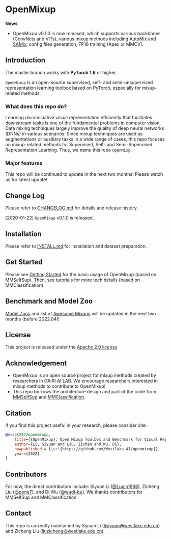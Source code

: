
# OpenMixup

**News**
* OpenMixup v0.1.0 is now released, which supports various backbones (ConvNets and ViTs), various mixup methods including [AutoMix](https://arxiv.org/pdf/2103.13027) and [SAMix](https://arxiv.org/pdf/2111.15454), config files generation, FP16 training (Apex or MMCV).

## Introduction

The master branch works with **PyTorch 1.6** or higher.

`OpenMixup` is an open-source supervised, self- and semi-unsupervised representation learning toolbox based on PyTorch, especially for mixup-related methods.

### What does this repo do?

Learning discriminative visual representation efficiently that facilitates downstream tasks is one of the fundamental problems in computer vision. Data mixing techniques largely improve the quality of deep neural networks (DNNs) in various scenarios. Since mixup techniques are used as augmentations or auxiliary tasks in a wide range of cases, this repo focuses on mixup-related methods for Supervised, Self- and Semi-Supervised Representation Learning. Thus, we name this repo `OpenMixp`.

### Major features

This repo will be continued to update in the next two months! Please watch us for latest update!

## Change Log

Please refer to [CHANGELOG.md](docs/CHANGELOG.md) for details and release history.

[2020-01-22] `OpenMixup` v0.1.0 is released.

## Installation

Please refer to [INSTALL.md](docs/INSTALL.md) for installation and dataset preparation.

## Get Started

Please see [Getting Started](docs/GETTING_STARTED.md) for the basic usage of OpenMixup (based on MMSelfSup).
Then, see [tutorials](docs/tutorials) for more tech details (based on MMClassification).

## Benchmark and Model Zoo

[Model Zoos](docs/model_zoos) and list of [Awesome Mixups](docs/awesome_mixups) will be updated in the next two months (before 2022.04)!

## License

This project is released under the [Apache 2.0 license](LICENSE).

## Acknowledgement

- OpenMixup is an open source project for mixup methods created by researchers in CAIRI AI LAB. We encourage researchers interested in mixup methods to contribute to OpenMixup!
- This repo borrows the architecture design and part of the code from [MMSelfSup](https://github.com/open-mmlab/mmselfsup) and [MMClassification](https://github.com/open-mmlab/mmclassification).

## Citation

If you find this project useful in your research, please consider cite:

```BibTeX
@misc{2022openmixup,
    title={{OpenMixup}: Open Mixup Toolbox and Benchmark for Visual Representation},
    author={Li, Siyuan and Liu, Zichen and Wu, Di},
    howpublished = {\url{https://github.com/Westlake-AI/openmixup}},
    year={2022}
}
```

## Contributors

For now, the direct contributors include: Siyuan Li ([@Lupin1998](https://github.com/Lupin1998)), Zicheng Liu ([@pone7](https://github.com/pone7)), and Di Wu ([@wudi-bu](https://github.com/wudi-bu)). We thanks contributors for MMSelfSup and MMClassification.

## Contact

This repo is currently maintained by Siyuan Li (lisiyuan@westlake.edu.cn) and Zicheng Liu (liuzicheng@westlake.edu.cn).
